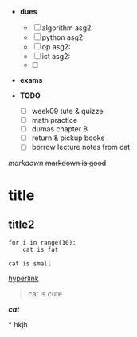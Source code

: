 - **dues**
    - [ ] algorithm asg2:
    - [ ] python asg2:
    - [ ] op asg2:
    - [ ] ict asg2:
    - [ ] 
- **exams**

- **TODO**
    - [ ] week09 tute & quizze
    - [ ] math practice
    - [ ] dumas chapter 8
    - [ ] return & pickup books 
    - [ ] borrow lecture notes from cat

*markdown*
~~markdown is good~~
# title
## title2

```
for i in range(10):
    cat is fat
```
```cat is small```

[hyperlink](http://www.google.com)

> cat is cute

**_cat_**

\* hkjh